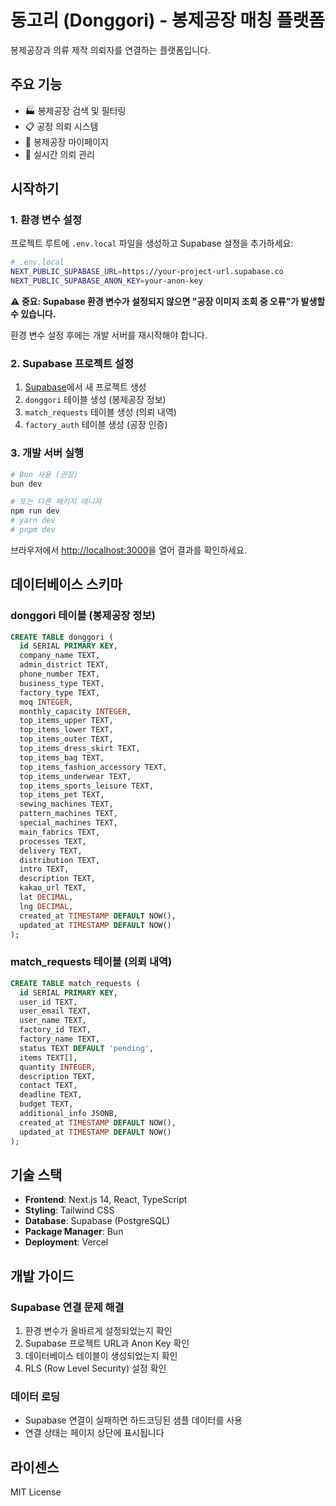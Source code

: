 # 동고리 (Donggori) - 봉제공장 매칭 플랫폼

봉제공장과 의류 제작 의뢰자를 연결하는 플랫폼입니다.

## 주요 기능

- 🏭 봉제공장 검색 및 필터링
- 📋 공정 의뢰 시스템
- 👤 봉제공장 마이페이지
- 💬 실시간 의뢰 관리

## 시작하기

### 1. 환경 변수 설정

프로젝트 루트에 `.env.local` 파일을 생성하고 Supabase 설정을 추가하세요:

```bash
# .env.local
NEXT_PUBLIC_SUPABASE_URL=https://your-project-url.supabase.co
NEXT_PUBLIC_SUPABASE_ANON_KEY=your-anon-key
```

**⚠️ 중요: Supabase 환경 변수가 설정되지 않으면 "공장 이미지 조회 중 오류"가 발생할 수 있습니다.**

환경 변수 설정 후에는 개발 서버를 재시작해야 합니다.

### 2. Supabase 프로젝트 설정

1. [Supabase](https://supabase.com)에서 새 프로젝트 생성
2. `donggori` 테이블 생성 (봉제공장 정보)
3. `match_requests` 테이블 생성 (의뢰 내역)
4. `factory_auth` 테이블 생성 (공장 인증)

### 3. 개발 서버 실행

```bash
# Bun 사용 (권장)
bun dev

# 또는 다른 패키지 매니저
npm run dev
# yarn dev
# pnpm dev
```

브라우저에서 [http://localhost:3000](http://localhost:3000)을 열어 결과를 확인하세요.

## 데이터베이스 스키마

### donggori 테이블 (봉제공장 정보)
```sql
CREATE TABLE donggori (
  id SERIAL PRIMARY KEY,
  company_name TEXT,
  admin_district TEXT,
  phone_number TEXT,
  business_type TEXT,
  factory_type TEXT,
  moq INTEGER,
  monthly_capacity INTEGER,
  top_items_upper TEXT,
  top_items_lower TEXT,
  top_items_outer TEXT,
  top_items_dress_skirt TEXT,
  top_items_bag TEXT,
  top_items_fashion_accessory TEXT,
  top_items_underwear TEXT,
  top_items_sports_leisure TEXT,
  top_items_pet TEXT,
  sewing_machines TEXT,
  pattern_machines TEXT,
  special_machines TEXT,
  main_fabrics TEXT,
  processes TEXT,
  delivery TEXT,
  distribution TEXT,
  intro TEXT,
  description TEXT,
  kakao_url TEXT,
  lat DECIMAL,
  lng DECIMAL,
  created_at TIMESTAMP DEFAULT NOW(),
  updated_at TIMESTAMP DEFAULT NOW()
);
```

### match_requests 테이블 (의뢰 내역)
```sql
CREATE TABLE match_requests (
  id SERIAL PRIMARY KEY,
  user_id TEXT,
  user_email TEXT,
  user_name TEXT,
  factory_id TEXT,
  factory_name TEXT,
  status TEXT DEFAULT 'pending',
  items TEXT[],
  quantity INTEGER,
  description TEXT,
  contact TEXT,
  deadline TEXT,
  budget TEXT,
  additional_info JSONB,
  created_at TIMESTAMP DEFAULT NOW(),
  updated_at TIMESTAMP DEFAULT NOW()
);
```

## 기술 스택

- **Frontend**: Next.js 14, React, TypeScript
- **Styling**: Tailwind CSS
- **Database**: Supabase (PostgreSQL)
- **Package Manager**: Bun
- **Deployment**: Vercel

## 개발 가이드

### Supabase 연결 문제 해결

1. 환경 변수가 올바르게 설정되었는지 확인
2. Supabase 프로젝트 URL과 Anon Key 확인
3. 데이터베이스 테이블이 생성되었는지 확인
4. RLS (Row Level Security) 설정 확인

### 데이터 로딩

- Supabase 연결이 실패하면 하드코딩된 샘플 데이터를 사용
- 연결 상태는 페이지 상단에 표시됩니다

## 라이센스

MIT License